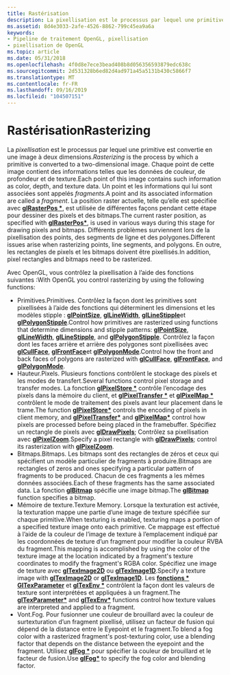 ```yaml
---
title: Rastérisation
description: La pixellisation est le processus par lequel une primitive est convertie en une image à deux dimensions.
ms.assetid: 8d4e3033-2afe-4526-8862-799c45ea9a6a
keywords:
- Pipeline de traitement OpenGL, pixellisation
- pixellisation de OpenGL
ms.topic: article
ms.date: 05/31/2018
ms.openlocfilehash: 4f0d8e7ece3bead408b8d056356593879edc638c
ms.sourcegitcommit: 2d531328b6ed82d4ad971a45a5131b430c5866f7
ms.translationtype: MT
ms.contentlocale: fr-FR
ms.lasthandoff: 09/16/2019
ms.locfileid: "104507151"
---
```

# <a name="rasterizing"></a><span data-ttu-id="28942-105">Rastérisation</span><span class="sxs-lookup"><span data-stu-id="28942-105">Rasterizing</span></span>

<span data-ttu-id="28942-106">La *pixellisation* est le processus par lequel une primitive est convertie en une image à deux dimensions.</span><span class="sxs-lookup"><span data-stu-id="28942-106">*Rasterizing* is the process by which a primitive is converted to a two-dimensional image.</span></span> <span data-ttu-id="28942-107">Chaque point de cette image contient des informations telles que les données de couleur, de profondeur et de texture.</span><span class="sxs-lookup"><span data-stu-id="28942-107">Each point of this image contains such information as color, depth, and texture data.</span></span> <span data-ttu-id="28942-108">Un point et les informations qui lui sont associées sont appelés *fragments*.</span><span class="sxs-lookup"><span data-stu-id="28942-108">A point and its associated information are called a *fragment*.</span></span> <span data-ttu-id="28942-109">La position raster actuelle, telle qu’elle est spécifiée avec [**glRasterPos \***](glrasterpos-functions.md), est utilisée de différentes façons pendant cette étape pour dessiner des pixels et des bitmaps.</span><span class="sxs-lookup"><span data-stu-id="28942-109">The current raster position, as specified with [**glRasterPos\***](glrasterpos-functions.md), is used in various ways during this stage for drawing pixels and bitmaps.</span></span> <span data-ttu-id="28942-110">Différents problèmes surviennent lors de la pixellisation des points, des segments de ligne et des polygones.</span><span class="sxs-lookup"><span data-stu-id="28942-110">Different issues arise when rasterizing points, line segments, and polygons.</span></span> <span data-ttu-id="28942-111">En outre, les rectangles de pixels et les bitmaps doivent être pixellisés.</span><span class="sxs-lookup"><span data-stu-id="28942-111">In addition, pixel rectangles and bitmaps need to be rasterized.</span></span>

<span data-ttu-id="28942-112">Avec OpenGL, vous contrôlez la pixellisation à l’aide des fonctions suivantes :</span><span class="sxs-lookup"><span data-stu-id="28942-112">With OpenGL you control rasterizing by using the following functions:</span></span>

-   <span data-ttu-id="28942-113">Primitives.</span><span class="sxs-lookup"><span data-stu-id="28942-113">Primitives.</span></span> <span data-ttu-id="28942-114">Contrôlez la façon dont les primitives sont pixellisées à l’aide des fonctions qui déterminent les dimensions et les modèles stipple : [**glPointSize**](glpointsize.md), [**glLineWidth**](gllinewidth.md), [**glLineStipple**](gllinestipple.md)et [**glPolygonStipple**](glpolygonstipple.md).</span><span class="sxs-lookup"><span data-stu-id="28942-114">Control how primitives are rasterized using functions that determine dimensions and stipple patterns: [**glPointSize**](glpointsize.md), [**glLineWidth**](gllinewidth.md), [**glLineStipple**](gllinestipple.md), and [**glPolygonStipple**](glpolygonstipple.md).</span></span> <span data-ttu-id="28942-115">Contrôlez la façon dont les faces arrière et arrière des polygones sont pixellisées avec [**glCullFace**](glcullface.md), [**glFrontFace**](glfrontface.md)et [**glPolygonMode**](glpolygonmode.md).</span><span class="sxs-lookup"><span data-stu-id="28942-115">Control how the front and back faces of polygons are rasterized with [**glCullFace**](glcullface.md), [**glFrontFace**](glfrontface.md), and [**glPolygonMode**](glpolygonmode.md).</span></span>
-   <span data-ttu-id="28942-116">Hauteur.</span><span class="sxs-lookup"><span data-stu-id="28942-116">Pixels.</span></span> <span data-ttu-id="28942-117">Plusieurs fonctions contrôlent le stockage des pixels et les modes de transfert.</span><span class="sxs-lookup"><span data-stu-id="28942-117">Several functions control pixel storage and transfer modes.</span></span> <span data-ttu-id="28942-118">La fonction [**glPixelStore \***](glpixelstore-functions.md) contrôle l’encodage des pixels dans la mémoire du client, et [**glPixelTransfer \***](glpixeltransfer.md) et [**glPixelMap \***](glpixelmap.md) contrôlent le mode de traitement des pixels avant leur placement dans le trame.</span><span class="sxs-lookup"><span data-stu-id="28942-118">The function [**glPixelStore\***](glpixelstore-functions.md) controls the encoding of pixels in client memory, and [**glPixelTransfer\***](glpixeltransfer.md) and [**glPixelMap\***](glpixelmap.md) control how pixels are processed before being placed in the framebuffer.</span></span> <span data-ttu-id="28942-119">Spécifiez un rectangle de pixels avec [**glDrawPixels**](gldrawpixels.md); Contrôlez sa pixellisation avec [**glPixelZoom**](glpixelzoom.md).</span><span class="sxs-lookup"><span data-stu-id="28942-119">Specify a pixel rectangle with [**glDrawPixels**](gldrawpixels.md); control its rasterization with [**glPixelZoom**](glpixelzoom.md).</span></span>
-   <span data-ttu-id="28942-120">Bitmaps.</span><span class="sxs-lookup"><span data-stu-id="28942-120">Bitmaps.</span></span> <span data-ttu-id="28942-121">Les bitmaps sont des rectangles de zéros et ceux qui spécifient un modèle particulier de fragments à produire.</span><span class="sxs-lookup"><span data-stu-id="28942-121">Bitmaps are rectangles of zeros and ones specifying a particular pattern of fragments to be produced.</span></span> <span data-ttu-id="28942-122">Chacun de ces fragments a les mêmes données associées.</span><span class="sxs-lookup"><span data-stu-id="28942-122">Each of these fragments has the same associated data.</span></span> <span data-ttu-id="28942-123">La fonction [**glBitmap**](glbitmap.md) spécifie une image bitmap.</span><span class="sxs-lookup"><span data-stu-id="28942-123">The [**glBitmap**](glbitmap.md) function specifies a bitmap.</span></span>
-   <span data-ttu-id="28942-124">Mémoire de texture.</span><span class="sxs-lookup"><span data-stu-id="28942-124">Texture Memory.</span></span> <span data-ttu-id="28942-125">Lorsque la texturation est activée, la texturation mappe une partie d’une image de texture spécifiée sur chaque primitive.</span><span class="sxs-lookup"><span data-stu-id="28942-125">When texturing is enabled, texturing maps a portion of a specified texture image onto each primitive.</span></span> <span data-ttu-id="28942-126">Ce mappage est effectué à l’aide de la couleur de l’image de texture à l’emplacement indiqué par les coordonnées de texture d’un fragment pour modifier la couleur RVBA du fragment.</span><span class="sxs-lookup"><span data-stu-id="28942-126">This mapping is accomplished by using the color of the texture image at the location indicated by a fragment's texture coordinates to modify the fragment's RGBA color.</span></span> <span data-ttu-id="28942-127">Spécifiez une image de texture avec [**glTexImage2D**](glteximage2d.md) ou [**glTexImage1D**](glteximage1d.md).</span><span class="sxs-lookup"><span data-stu-id="28942-127">Specify a texture image with [**glTexImage2D**](glteximage2d.md) or [**glTexImage1D**](glteximage1d.md).</span></span> <span data-ttu-id="28942-128">Les [**fonctions \* GlTexParameter**](gltexparameter-functions.md) et [**glTexEnv \***](gltexenv-functions.md) contrôlent la façon dont les valeurs de texture sont interprétées et appliquées à un fragment.</span><span class="sxs-lookup"><span data-stu-id="28942-128">The [**glTexParameter\***](gltexparameter-functions.md) and [**glTexEnv\***](gltexenv-functions.md) functions control how texture values are interpreted and applied to a fragment.</span></span>
-   <span data-ttu-id="28942-129">Vont.</span><span class="sxs-lookup"><span data-stu-id="28942-129">Fog.</span></span> <span data-ttu-id="28942-130">Pour fusionner une couleur de brouillard avec la couleur de surtexturation d’un fragment pixellisé, utilisez un facteur de fusion qui dépend de la distance entre le Eyepoint et le fragment.</span><span class="sxs-lookup"><span data-stu-id="28942-130">To blend a fog color with a rasterized fragment's post-texturing color, use a blending factor that depends on the distance between the eyepoint and the fragment.</span></span> <span data-ttu-id="28942-131">Utilisez [**glFog \***](glfog.md) pour spécifier la couleur de brouillard et le facteur de fusion.</span><span class="sxs-lookup"><span data-stu-id="28942-131">Use [**glFog\***](glfog.md) to specify the fog color and blending factor.</span></span>

 

 




